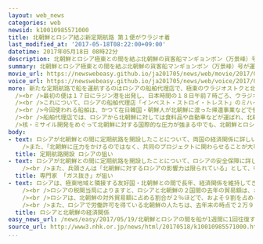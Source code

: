 ```yaml
---
layout: web_news
categories: web
newsid: k10010985571000
title: 北朝鮮とロシア結ぶ新定期航路 第１便がウラジオ着
last_modified_at: '2017-05-18T08:22:00+09:00'
datetime: 2017年05月18日 08時22分
description: 北朝鮮とロシア極東との間を結ぶ北朝鮮の貨客船マンギョンボン（万景峰）号が運航する新たな定期航路が開設され、１８日朝、最初の便がウラジオストク港に到着しました。核・ミサイル開発をめぐって北朝鮮に対する国際的な圧力が強まる中でも、北朝鮮とロシアは関係強化を図る姿勢を見せています。
summary: 北朝鮮とロシア極東との間を結ぶ北朝鮮の貨客船マンギョンボン（万景峰）号が運航する新たな定期航路が開設され、１８日朝、最初の便がウラジオストク港に到着しました。核・ミサイル開発をめぐって北朝鮮に対する国際的な圧力が強まる中でも、北朝鮮とロシアは関係強化を図る姿勢を見せています。
movie_url: https://newswebeasy.github.io/ja201705/news/web/movie/2017/05/19/k10010985571000.mp4
voice_url: https://newswebeasy.github.io/ja201705/news/web/voice/2017/05/19/k10010985571000.mp3
more: 新たな定期航路で船を運航するのはロシアの船舶代理店で、極東のウラジオストクと北朝鮮北東部ラソン（羅先）の経済特区にあるラジン（羅津）港との間を、当面、週１回のペースで結ぶ計画です。<br
  /><br />最初の便は１７日にラジン港を出発し、日本時間の１８日午前７時ごろ、ウラジオストク港に到着しました。<br /><br />ただ、今回の便は、北朝鮮に隣接する中国北東部のビジネス客など１０人ほどしか利用しておらず、貨物の取り扱いもないということです。<br
  /><br />これについて、ロシアの船舶代理店「インベスト・ストロイ・トレスト」のミハイル・フメーリ副社長は、現地で取材に応じ、「貨物の取り扱いを行うにはもっと調整が必要だ。今後は、すべての問題が解決して、順調に運航できると思う」と話しています。<br
  /><br />今回使われる船舶は、かつて在日韓国・朝鮮人が北朝鮮に渡った帰還事業などで使われた初代のマンギョンボン号を改修したもので、２００人近くの乗客やおよそ１５００トンの貨物を輸送することができるということです。<br
  /><br />船舶代理店では、ロシアから北朝鮮に対しては食料品や自動車などが運ばれ、北朝鮮からは極東で働く労働者が多く利用すると見ています。<br /><br
  />核・ミサイル開発をめぐって北朝鮮に対する国際的な圧力が強まる中でも、北朝鮮とロシアは関係強化を図る姿勢を見せています。
body:
- text: ロシアが北朝鮮との間に定期航路を開設したことについて、両国の経済関係に詳しいアジア太平洋移民プロセス研究所のユーリー・アブデーエフ所長は「北朝鮮の労働者は勤勉なうえに能力が極めて高い。極東は労働力が不足しているので、北朝鮮の労働者をもっと増やすことが必要だ」と述べ、定期航路の開設で北朝鮮からの労働者が増え、プーチン政権が重視する極東地域の開発が進むことに期待を示しました。<br
    />また、「北朝鮮に圧力をかけるのではなく、共同のプロジェクトに関わらせることが大事だ。対立を避ける方法は相互理解しかない。そうすればロシアの国際社会での地位も自然と高まるだろう」と述べ、ロシアが北朝鮮との経済関係などを強化することで北朝鮮問題をめぐる国際社会での存在感を示す狙いもあると指摘しています。
  title: 定期航路開設 ロシアの狙い
- text: ロシアが北朝鮮との間に定期航路を開設したことについて、ロシアの安全保障に詳しい防衛研究所の兵頭慎治地域研究部長は「中国もアメリカと一緒に厳しい対応を取ろうという中で、あまり北朝鮮を追い詰めすぎないようにしている」と述べ、北朝鮮と国境を接するロシアとしては、北朝鮮が暴発しないよう緊張を和らげる、いわゆる「ガス抜き」の狙いがあるとする見方を示しました。<br
    /><br />また、兵頭さんは「北朝鮮に対するロシアの影響力は限られている」として、中国と比べるとロシアの役割は限定的だとしながらも、「ロシアからすると、北朝鮮の肩を持つような姿勢を見せながら、うまく日本、アメリカ、韓国との外交的な駆け引きとして利用しようとしている」と述べ、アメリカのトランプ政権が北朝鮮に対する圧力を強める中で、ロシアは北朝鮮との関係を強調することで、アメリカなど北朝鮮と利害関係のある国との外交を有利に進めたい思惑があるという見方を示しました。
  title: 専門家 「ガス抜き」が狙い
- text: ロシアは、極東地域と隣接する友好国・北朝鮮との間で長年、経済関係を維持してきました。ロシアは、北朝鮮北東部のラソン（羅先）経済特区にあるラジン（羅津）港のふ頭を使用する権利を保有し、ここを利用して燃料や食料品を輸出する一方、北朝鮮からは工作機械や繊維製品などを輸入しています。<br
    /><br />ロシアの税関当局によりますと、ロシアと北朝鮮の２国間の去年の貿易額は、およそ７７００万ドル（日本円でおよそ８６億円）で、エネルギーの国際価格の下落の影響を受け、４年前の２０１３年に比べ、３０％ほど少なくなっています。<br
    /><br />ロシアは、北朝鮮の対外貿易額に占める割合が２％ほどで、およそ９割を占める中国と比べると圧倒的に小さく、ロシア政府は北朝鮮との経済関係を強化し、３年後の２０２０年までに貿易額を今の１０倍以上の１０億ドルまで拡大する目標を掲げています。<br
    /><br />また、ロシアで労働許可を得ている北朝鮮の人たちは、去年末の時点で２万９０００人に上り、その５年前に比べて５０％増加していて、中国と北朝鮮との関係がぎくしゃくするなかで、ロシアによる北朝鮮への関与は相対的に強まる形となっています。
  title: ロシアと北朝鮮の経済関係
easy_news_url: /news/easy/2017/05/19/北朝鮮とロシアの間を船が1週間に1回往復する/
source_url: http://www3.nhk.or.jp/news/html/20170518/k10010985571000.html
...
```

